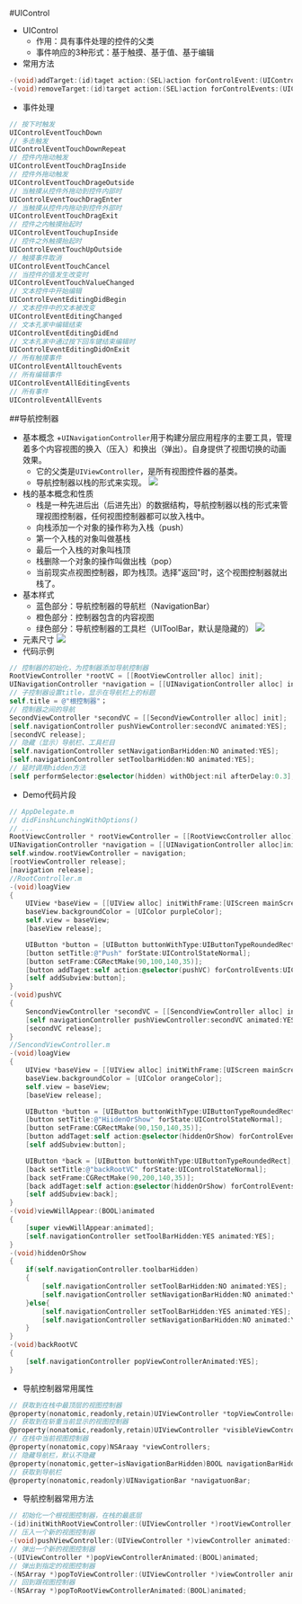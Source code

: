 #UIControl
- UIControl
    + 作用：具有事件处理的控件的父类
    + 事件响应的3种形式：基于触摸、基于值、基于编辑
- 常用方法
```Objective-C
-(void)addTarget:(id)taget action:(SEL)action forControlEvent:(UIControlEvents)controlEvents //添加一个事件
-(void)removeTarget:(id)target action:(SEL)action forControlEvents:(UIControlEvents)controlEvents // 移除某一个事件
```
- 事件处理
```Objective-C
// 按下时触发
UIControlEventTouchDown
// 多击触发
UIControlEventTouchDownRepeat
// 控件内拖动触发
UIControlEventTouchDragInside
// 控件外拖动触发
UIControlEventTouchDrageOutside
// 当触摸从控件外拖动到控件内部时
UIControlEventTouchDragEnter
// 当触摸从控件内拖动到控件外部时
UIControlEventTouchDragExit
// 控件之内触摸抬起时
UIControlEventTouchupInside
// 控件之外触摸抬起时
UIControlEventTouchUpOutside
// 触摸事件取消
UIControlEventTouchCancel
// 当控件的值发生改变时
UIControlEventTouchValueChanged
// 文本控件中开始编辑
UIControlEventEditingDidBegin
// 文本控件中的文本被改变
UIControlEventEditingChanged
// 文本孔家中编辑结束
UIControlEventEditingDidEnd
// 文本孔家中通过按下回车键结束编辑时
UIControlEventEditingDidOnExit
// 所有触摸事件
UIControlEventAlltouchEvents
// 所有编辑事件
UIControlEventAllEditingEvents
// 所有事件
UIControlEventAllEvents
```

##导航控制器
- 基本概念
    +`UINavigationController`用于构建分层应用程序的主要工具，管理着多个内容视图的换入（压入）和换出（弹出）。自身提供了视图切换的动画效果。
    + 它的父类是`UIViewController`，是所有视图控件器的基类。
    + 导航控制器以栈的形式来实现。
![](https://github.com/zt1991616/blog/raw/master/Image/UIViewController.png)
- 栈的基本概念和性质
    + 栈是一种先进后出（后进先出）的数据结构，导航控制器以栈的形式来管理视图控制器，任何视图控制器都可以放入栈中。
    + 向栈添加一个对象的操作称为入栈（push）
    + 第一个入栈的对象叫做基栈
    + 最后一个入栈的对象叫栈顶
    + 栈删除一个对象的操作叫做出栈（pop）
    + 当前现实点视图控制器，即为栈顶。选择"返回"时，这个视图控制器就出栈了。
- 基本样式
    + 蓝色部分：导航控制器的导航栏（NavigationBar）
    + 橙色部分：控制器包含的内容视图
    + 绿色部分：导航控制器的工具栏（UIToolBar，默认是隐藏的）
![](https://github.com/zt1991616/blog/raw/master/Image/UIViewControllerStyle.png)
- 元素尺寸
![](https://github.com/zt1991616/blog/raw/master/Image/UIViewControllerDimens.png)
- 代码示例
```Objective-c
// 控制器的初始化，为控制器添加导航控制器
RootViewController *rootVC = [[RootViewController alloc] init];
UINavigationController *navigation = [[UINavigationController alloc] initWithRootViewController:rootVC];
// 子控制器设置title，显示在导航栏上的标题
self.title = @"根控制器"；
// 控制器之间的导航
SecondViewController *secondVC = [[SecondViewController alloc] init];
[self.navigationController pushViewController:secondVC animated:YES];
[secondVC release];
// 隐藏（显示）导航栏、工具栏目
[self.navigationController setNavigationBarHidden:NO animated:YES];
[self.navigationController setToolbarHidden:NO animated:YES];
// 延时调用hidden方法
[self performSelector:@selector(hidden) withObject:nil afterDelay:0.3];
```
- Demo代码片段
```Objective-c
// AppDelegate.m
// didFinshLunchingWithOptions()
// ...
RootViewcController * rootViewController = [[RootViewcController alloc] init];
UINavigationController *navigation = [[UINavigationController alloc]initWithRootViewController:rootViewController];
self.window.rootViewController = navigation;
[rootViewController release];
[navigation release];
//RootController.m 
-(void)loagView
{
	UIView *baseView = [[UIView alloc] initWithFrame:[UIScreen mainScreen] applicationFrame];
	baseView.backgroundColor = [UIColor purpleColor];
	self.view = baseView;
	[baseView release];

	UIButton *button = [UIButton buttonWithType:UIButtonTypeRoundedRect];
	[button setTitle:@"Push" forState:UIControlStateNormal];
	[button setFrame:CGRectMake(90,100,140,35)];
	[button addTaget:self action:@selector(pushVC) forControlEvents:UIControlEventTouchUpInside];
	[self addSubview:button];
}
-(void)pushVC
{
	SencondViewController *secondVC = [[SencondViewController alloc] init];
	[self navigationController pushViewController:secondVC animated:YES];
	[secondVC release];
}
//SencondViewController.m
-(void)loagView
{
	UIView *baseView = [[UIView alloc] initWithFrame:[UIScreen mainScreen] applicationFrame];
	baseView.backgroundColor = [UIColor orangeColor];
	self.view = baseView;
	[baseView release];

	UIButton *button = [UIButton buttonWithType:UIButtonTypeRoundedRect];
	[button setTitle:@"HiidenOrShow" forState:UIControlStateNormal];
	[button setFrame:CGRectMake(90,150,140,35)];
	[button addTaget:self action:@selector(hiddenOrShow) forControlEvents:UIControlEventTouchUpInside];
	[self addSubview:button];

	UIButton *back = [UIButton buttonWithType:UIButtonTypeRoundedRect];
	[back setTitle:@"backRootVC" forState:UIControlStateNormal];
	[back setFrame:CGRectMake(90,200,140,35)];
	[back addTaget:self action:@selector(hiddenOrShow) forControlEvents:UIControlEventTouchUpInside];
	[self addSubview:back];
}
-(void)viewWillAppear:(BOOL)animated
{
	[super viewWillAppear:animated];
	[self.navigationController setToolBarHidden:YES animated:YES];
}
-(void)hiddenOrShow
{
	if(self.navigationController.toolbarHidden)
	{
		[self.navigationController setToolBarHidden:NO animated:YES];
		[self.navigationController setNavigationBarHidden:NO animated:YES];
	}else{
		[self.navigationController setToolBarHidden:YES animated:YES];
		[self.navigationController setNavigationBarHidden:NO animated:YES];
	}
}
-(void)backRootVC
{
	[self.navigationController popViewControllerAnimated:YES];
}
```
- 导航控制器常用属性
```Objective-C
// 获取到在栈中最顶层的视图控制器
@property(nonatomic,readonly,retain)UIViewController *topViewController;
// 获取到在斩重当前显示的视图控制器
@property(nonatomic,readonly,retain)UIViewController *visibleViewController;
// 在栈中当前视图控制器
@property(nonatomic,copy)NSAraay *viewControllers;
// 隐藏导航栏，默认不隐藏
@property(nonatomic,getter=isNavigationBarHidden)BOOL navigationBarHidden;
// 获取到导航栏
@property(nonatomic,readonly)UINavigationBar *navigatuonBar;
```
- 导航控制器常用方法
```Objective-C
// 初始化一个根视图控制器，在栈的最底层
-(id)initWithRootViewController:(UIViewController *)rootViewController;
// 压入一个新的视图控制器
-(void)pushViewController:(UIViewController *)viewController animated:(BOOL)animated;
// 弹出一个新的视图控制器
-(UIViewController *)popViewControllerAnimated:(BOOL)animated;
// 弹出到指定的视图控制器
-(NSArray *)popToViewController:(UIViewController *)viewController animated:(BOOL)animated;
// 回到跟视图控制器
-(NSArray *)popToRootViewControllerAnimated:(BOOL)animated;
```